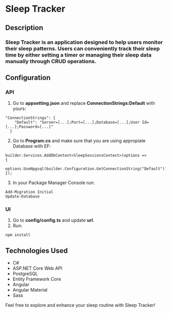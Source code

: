 # Sleep Tracker
## Description
### Sleep Tracker is an application designed to help users monitor their sleep patterns. Users can conveniently track their sleep time by either setting a timer or managing their sleep data manually through CRUD operations.

## Configuration
### API
1. Go to **appsetting.json** and replace **ConnectionStrings:Default** with yours:
```
"ConnectionStrings": {
    "Default": "Server=[...];Port=[...];Database=[...];User Id=[...];Password=[...]"
  }
```
2. Go to **Program.cs** and make sure that you are using appropiate Database with EF:
```
builder.Services.AddDbContext<SleepSessionsContext>(options =>
{
  options.UseNpgsql(builder.Configuration.GetConnectionString("Default"));
});
```
3. In your Package Manager Console run: 
```
Add-Migration Initial
Update-Database
```

### UI
1. Go to **config/config.ts** and update **url**.
2. Run:
```
npm install
```

## Technologies Used
- C#
- ASP.NET Core Web API
- PostgreSQL
- Entity Framework Core
- Angular
- Angular Material
- Sass

Feel free to explore and enhance your sleep routine with Sleep Tracker!